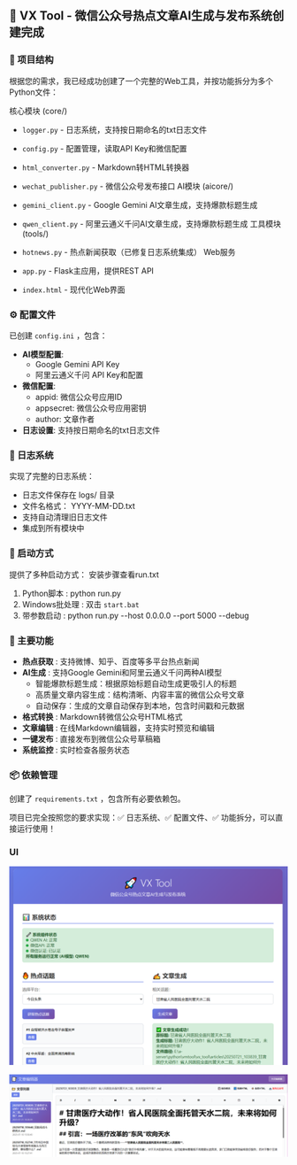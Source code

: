 ## 🎉 VX Tool - 微信公众号热点文章AI生成与发布系统创建完成

### 📁 项目结构

根据您的需求，我已经成功创建了一个完整的Web工具，并按功能拆分为多个Python文件：

核心模块 (core/)

- `logger.py` - 日志系统，支持按日期命名的txt日志文件
- `config.py` - 配置管理，读取API Key和微信配置
- `html_converter.py` - Markdown转HTML转换器
- `wechat_publisher.py` - 微信公众号发布接口
  AI模块 (aicore/)

- `gemini_client.py` - Google Gemini AI文章生成，支持爆款标题生成
- `qwen_client.py` - 阿里云通义千问AI文章生成，支持爆款标题生成
  工具模块 (tools/)

- `hotnews.py` - 热点新闻获取（已修复日志系统集成）
  Web服务

- `app.py` - Flask主应用，提供REST API
- `index.html` - 现代化Web界面

### ⚙️ 配置文件

已创建 `config.ini` ，包含：

- **AI模型配置**:
    - Google Gemini API Key
    - 阿里云通义千问 API Key和配置
- **微信配置**:
    - appid: 微信公众号应用ID
    - appsecret: 微信公众号应用密钥
    - author: 文章作者
- **日志设置**: 支持按日期命名的txt日志文件

### 📝 日志系统

实现了完整的日志系统：

- 日志文件保存在 logs/ 目录
- 文件名格式： YYYY-MM-DD.txt
- 支持自动清理旧日志文件
- 集成到所有模块中

### 🚀 启动方式

提供了多种启动方式：
安装步骤查看run.txt

1. Python脚本 : python run.py
2. Windows批处理 : 双击 `start.bat`
3. 带参数启动 : python run.py --host 0.0.0.0 --port 5000 --debug

### 🔧 主要功能

- **热点获取** : 支持微博、知乎、百度等多平台热点新闻
- **AI生成** : 支持Google Gemini和阿里云通义千问两种AI模型
    - 智能爆款标题生成：根据原始标题自动生成更吸引人的标题
    - 高质量文章内容生成：结构清晰、内容丰富的微信公众号文章
    - 自动保存：生成的文章自动保存到本地，包含时间戳和元数据
- **格式转换** : Markdown转微信公众号HTML格式
- **文章编辑** : 在线Markdown编辑器，支持实时预览和编辑
- **一键发布** : 直接发布到微信公众号草稿箱
- **系统监控** : 实时检查各服务状态

### 📦 依赖管理

创建了 `requirements.txt` ，包含所有必要依赖包。

项目已完全按照您的要求实现：✅ 日志系统、✅ 配置文件、✅ 功能拆分，可以直接运行使用！

### UI
![1.png](img%2F1.png)

![2.png](img%2F2.png)